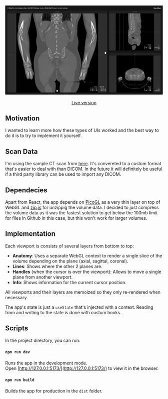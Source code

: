 <p align="center">
   <a href="https://vangelov.github.io/slice-viewer/" target="_blank">
    <img src="screenshot.png" alt="Devices preview" />
  </a>
</p>


<div align="center">

  [Live version](https://vangelov.github.io/slice-viewer/)

</div>

## Motivation

I wanted to learn more how these types of UIs worked and the best way to do it is to try to implement it yourself. 

## Scan Data
I'm using the sample CT scan from [here](https://github.com/SlicerRt/SlicerRtData/tree/master/aria-phantom-contours-branching). It's convereted to a custom format that's easier to deal with than DICOM. In the future it will definitely be useful if a third party library can be used to import any DICOM.

## Dependecies 
Apart from React, the app depends on [PicoGL](https://tsherif.github.io/picogl.js/) as a very thin layer on top of WebGL and [zip.js](https://gildas-lormeau.github.io/zip.js/) for unzippig the volume data. I decided to just compress the volume data as it was the fastest solution to get below the 100mb limit for files in Github in this case, but this won't work for larger volumes. 

## Implementation
Each viewport is consists of several layers from bottom to top:

- **Anatomy**: Uses a separate WebGL context to render a single slice of the volume depending on the plane (axial, sagittal, coronal).
- **Lines**: Shows where the other 2 planes are.
- **Handles** (when the cursor is over the viewport): Allows to move a single plane from another viewport.
- **Info**: Shows information for the current cursor position.

All viewports and their layers are memoized so they only re-rendered when necessary.

The app's state is just a `useState` that's injected with a context. Reading from and writing to the state is done with custom hooks.

### 

## Scripts

In the project directory, you can run:

#### `npm run dev`
Runs the app in the development mode.\
Open [http://127.0.0.1:5173/](http://127.0.0.1:5173/) to view it in the browser.

#### `npm run build`
Builds the app for production in the `dist` folder.



